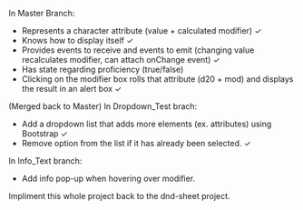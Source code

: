 In Master Branch:
- Represents a character attribute (value + calculated modifier) ✓
- Knows how to display itself ✓
- Provides events to receive and events to emit (changing value recalculates modifier, can attach onChange event) ✓
- Has state regarding proficiency (true/false)
- Clicking on the modifier box rolls that attribute (d20 + mod) and displays the result in an alert box ✓


(Merged back to Master) In Dropdown_Test brach:
- Add a dropdown list that adds more elements (ex. attributes) using Bootstrap ✓
- Remove option from the list if it has already been selected. ✓

In Info_Text branch:
- Add info pop-up when hovering over modifier.



Impliment this whole project back to the dnd-sheet project.
